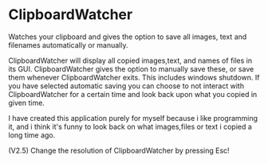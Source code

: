 # ClipboardWatcher
Watches your clipboard and gives the option to save all images, text and filenames automatically or manually.

ClipboardWatcher will display all copied images,text, and names of files in its GUI. ClipboardWatcher gives the option to manually save these, or save them whenever ClipboardWatcher exits. This includes windows shutdown. If you have selected automatic saving you can choose to not interact with ClipboardWatcher for a certain time and look back upon what you copied in given time.

I have created this application purely for myself because i like programming it, and i think it's funny to look back on what images,files or text i copied a long time ago.

(V2.5) Change the resolution of ClipboardWatcher by pressing Esc!
